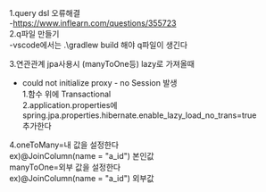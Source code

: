 1.query dsl 오류해결  
-https://www.inflearn.com/questions/355723  
2.q파일 만들기  
-vscode에서는   .\gradlew build 해야 q파일이 생긴다  

3.연관관계 jpa사용시 (manyToOne등)  lazy로 가져올때  
- could not initialize proxy - no Session 발생  
1.함수 위에 Transactional  
2.application.properties에spring.jpa.properties.hibernate.enable_lazy_load_no_trans=true  
추가한다   

4.oneToMany=내 값을 설정한다  
ex)@JoinColumn(name = "a_id")  본인값  
manyToOne=외부 값을 설정한다  
ex)@JoinColumn(name = "a_id")  외부값  

